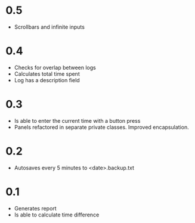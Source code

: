 # 0.5

* Scrollbars and infinite inputs

# 0.4

* Checks for overlap between logs
* Calculates total time spent
* Log has a description field

# 0.3

* Is able to enter the current time with a button press
* Panels refactored in separate private classes. Improved encapsulation.

# 0.2

* Autosaves every 5 minutes to \<date\>.backup.txt

# 0.1

* Generates report
* Is able to calculate time difference
